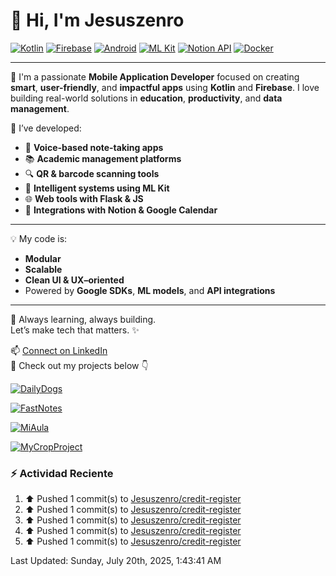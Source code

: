 # 👋 Hi, I'm Jesuszenro

[![Kotlin](https://img.shields.io/badge/Kotlin-7F52FF?style=for-the-badge&logo=kotlin&logoColor=white)](https://kotlinlang.org/)
[![Firebase](https://img.shields.io/badge/Firebase-FFCA28?style=for-the-badge&logo=firebase&logoColor=white)](https://firebase.google.com/)
[![Android](https://img.shields.io/badge/Android-3DDC84?style=for-the-badge&logo=android&logoColor=white)](https://developer.android.com/)
[![ML Kit](https://img.shields.io/badge/ML%20Kit-4285F4?style=for-the-badge&logo=google&logoColor=white)](https://developers.google.com/ml-kit)
[![Notion API](https://img.shields.io/badge/Notion-000000?style=for-the-badge&logo=notion&logoColor=white)](https://developers.notion.com/)
[![Docker](https://img.shields.io/badge/Docker-2496ED?style=for-the-badge&logo=docker&logoColor=white)](https://www.docker.com/)

---

🎯 I'm a passionate **Mobile Application Developer** focused on creating **smart**, **user-friendly**, and **impactful apps** using **Kotlin** and **Firebase**. I love building real-world solutions in **education**, **productivity**, and **data management**.

🔧 I’ve developed:
- 🎤 **Voice-based note-taking apps**
- 📚 **Academic management platforms**
- 🔍 **QR & barcode scanning tools**
- 🧠 **Intelligent systems using ML Kit**
- 🌐 **Web tools with Flask & JS**  
- 📆 **Integrations with Notion & Google Calendar**

---

💡 My code is:
- **Modular**
- **Scalable**
- **Clean UI & UX–oriented**
- Powered by **Google SDKs**, **ML models**, and **API integrations**

---

🚀 Always learning, always building.  
Let’s make tech that matters. ✨

📫 [Connect on LinkedIn](https://www.linkedin.com/in/jesus-eduardo-zenteno)  
📂 Check out my projects below 👇


[![DailyDogs](https://img.shields.io/badge/DailyDogs-Android%20App-blue?style=for-the-badge&logo=android)](https://github.com/Jesuszenro/DailyDogs)

[![FastNotes](https://img.shields.io/badge/FastNotes-Voice%20Notes%20App-orange?style=for-the-badge&logo=googlevoice)](https://github.com/Jesuszenro/FastNotes)

[![MiAula](https://img.shields.io/badge/MiAula-Academic%20Platform-success?style=for-the-badge&logo=googleclassroom)](https://github.com/Jesuszenro/MiAula)

[![MyCropProject](https://img.shields.io/badge/MyCropProject-ML%20&%20QR%20Tools-yellowgreen?style=for-the-badge&logo=google)](https://github.com/Jesuszenro/MyCropProject)

### :zap: Actividad Reciente
<!--RECENT_ACTIVITY:start-->
1. ⬆️ Pushed 1 commit(s) to [Jesuszenro/credit-register](https://github.com/Jesuszenro/credit-register)<br>
2. ⬆️ Pushed 1 commit(s) to [Jesuszenro/credit-register](https://github.com/Jesuszenro/credit-register)<br>
3. ⬆️ Pushed 1 commit(s) to [Jesuszenro/credit-register](https://github.com/Jesuszenro/credit-register)<br>
4. ⬆️ Pushed 1 commit(s) to [Jesuszenro/credit-register](https://github.com/Jesuszenro/credit-register)<br>
5. ⬆️ Pushed 1 commit(s) to [Jesuszenro/credit-register](https://github.com/Jesuszenro/credit-register)<br>
<!--RECENT_ACTIVITY:end-->

<!--RECENT_ACTIVITY:last_update-->
Last Updated: Sunday, July 20th, 2025, 1:43:41 AM
<!--RECENT_ACTIVITY:last_update_end-->
